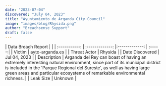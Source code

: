 ```yaml
---
date: "2023-07-04"
discovered: "July 04, 2023"
title: "Ayuntamiento de Arganda City Council"
image: "images/blog/Rhysida.png"
author: "Breachsense Support"
draft: false
---
```


| Data Breach Report           |              | 
| :-----------: | :-------------:     |:-------------:    | :-----:|
| Victim      | ayto-arganda.es      | 
| Threat Actor      | Rhysida      | 
| Date Discovered      | Jul 04, 2023      | 
| Description      | Arganda del Rey can boast of having an extremely interesting natural environment, since part of its municipal district is included in the 'Parque Regional del Sureste', as well as having large green areas and particular ecosystems of remarkable environmental richness.      | 
| Leak Size      | Unknown      | 

